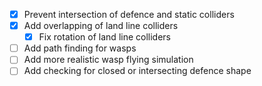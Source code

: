 - [x] Prevent intersection of defence and static colliders
- [x] Add overlapping of land line colliders
  - [x] Fix rotation of land line colliders
- [ ] Add path finding for wasps
- [ ] Add more realistic wasp flying simulation
- [ ] Add checking for closed or intersecting defence shape
